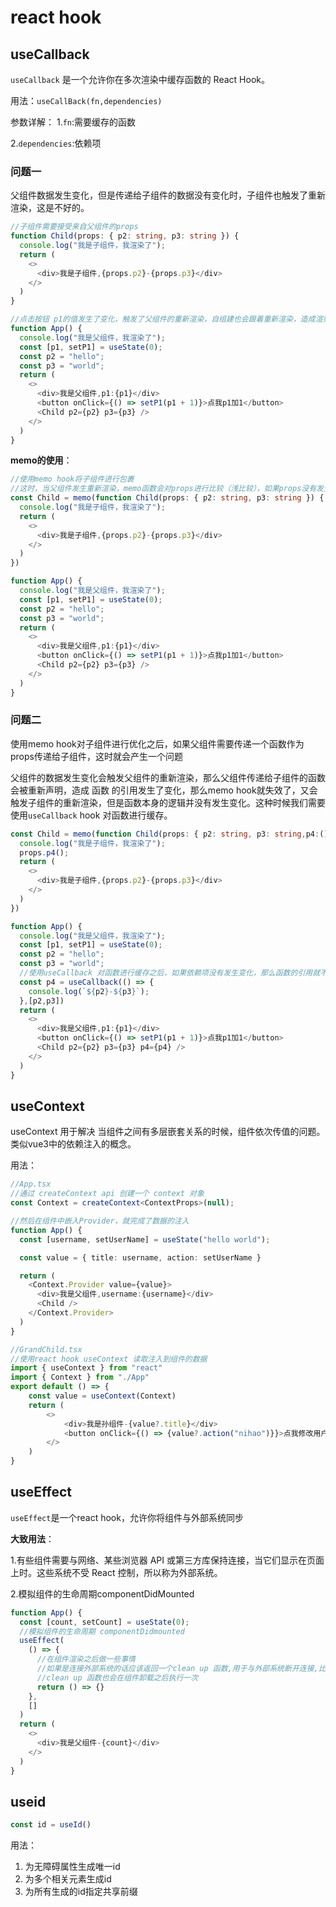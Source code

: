 # react hook



## useCallback

`useCallback` 是一个允许你在多次渲染中缓存函数的 React Hook。

用法：`useCallBack(fn,dependencies)`

参数详解： 1.`fn`:需要缓存的函数

2.`dependencies`:依赖项



### 问题一

父组件数据发生变化，但是传递给子组件的数据没有变化时，子组件也触发了重新渲染，这是不好的。

```typescript
//子组件需要接受来自父组件的props
function Child(props: { p2: string, p3: string }) {
  console.log("我是子组件，我渲染了");
  return (
    <>
      <div>我是子组件,{props.p2}-{props.p3}</div>
    </>
  )
}

//点击按钮 p1的值发生了变化，触发了父组件的重新渲染，自组建也会跟着重新渲染，造成渲染性能消耗
function App() {
  console.log("我是父组件，我渲染了");
  const [p1, setP1] = useState(0);
  const p2 = "hello";
  const p3 = "world";
  return (
    <>
      <div>我是父组件,p1:{p1}</div>
      <button onClick={() => setP1(p1 + 1)}>点我p1加1</button>
      <Child p2={p2} p3={p3} />
    </>
  )
}
```

**memo的使用**：

```typescript
//使用memo hook将子组件进行包裹
//这时，当父组件发生重新渲染，memo函数会对props进行比较（浅比较），如果props没有发生变化则子组件不会重新渲染
const Child = memo(function Child(props: { p2: string, p3: string }) {
  console.log("我是子组件，我渲染了");
  return (
    <>
      <div>我是子组件,{props.p2}-{props.p3}</div>
    </>
  )
})

function App() {
  console.log("我是父组件，我渲染了");
  const [p1, setP1] = useState(0);
  const p2 = "hello";
  const p3 = "world";
  return (
    <>
      <div>我是父组件,p1:{p1}</div>
      <button onClick={() => setP1(p1 + 1)}>点我p1加1</button>
      <Child p2={p2} p3={p3} />
    </>
  )
}
```

### 问题二

使用memo hook对子组件进行优化之后，如果父组件需要传递一个函数作为props传递给子组件，这时就会产生一个问题

父组件的数据发生变化会触发父组件的重新渲染，那么父组件传递给子组件的函数会被重新声明，造成 函数 的引用发生了变化，那么memo hook就失效了，又会触发子组件的重新渲染，但是函数本身的逻辑并没有发生变化。这种时候我们需要使用`useCallback` hook 对函数进行缓存。

```typescript
const Child = memo(function Child(props: { p2: string, p3: string,p4:() => void }) {
  console.log("我是子组件，我渲染了");
  props.p4();
  return (
    <>
      <div>我是子组件,{props.p2}-{props.p3}</div>
    </>
  )
})

function App() {
  console.log("我是父组件，我渲染了");
  const [p1, setP1] = useState(0);
  const p2 = "hello";
  const p3 = "world";
  //使用useCallback 对函数进行缓存之后，如果依赖项没有发生变化，那么函数的引用就不会发生变化，那么子组件就不会触发重新渲染，实现渲染性能优化
  const p4 = useCallback(() => {
    console.log(`${p2}-${p3}`);
  },[p2,p3])
  return (
    <>
      <div>我是父组件,p1:{p1}</div>
      <button onClick={() => setP1(p1 + 1)}>点我p1加1</button>
      <Child p2={p2} p3={p3} p4={p4} />
    </>
  )
}
```



## useContext

useContext 用于解决 当组件之间有多层嵌套关系的时候，组件依次传值的问题。类似vue3中的依赖注入的概念。

用法：

```typescript
//App.tsx
//通过 createContext api 创建一个 context 对象
const Context = createContext<ContextProps>(null);

//然后在组件中嵌入Provider，就完成了数据的注入
function App() {
  const [username, setUserName] = useState("hello world");

  const value = { title: username, action: setUserName }

  return (
    <Context.Provider value={value}>
      <div>我是父组件,username:{username}</div>
      <Child />
    </Context.Provider>
  )
}
```

```typescript
//GrandChild.tsx
//使用react hook useContext 读取注入到组件的数据
import { useContext } from "react"
import { Context } from "./App"
export default () => {
    const value = useContext(Context)
    return (
        <>
            <div>我是孙组件-{value?.title}</div>
            <button onClick={() => {value?.action("nihao")}}>点我修改用户名</button>
        </>
    )
}
```



## useEffect

`useEffect`是一个react hook，允许你将组件与外部系统同步

**大致用法**：

1.有些组件需要与网络、某些浏览器 API 或第三方库保持连接，当它们显示在页面上时。这些系统不受 React 控制，所以称为外部系统。

2.模拟组件的生命周期componentDidMounted

```typescript
function App() {
  const [count, setCount] = useState(0);
  //模拟组件的生命周期 componentDidmounted
  useEffect(
    () => {
      //在组件渲染之后做一些事情
      //如果是连接外部系统的话应该返回一个clean up 函数,用于与外部系统断开连接,比如说给DOM添加事件，那么应该在clean up函数中移除事件
      //clean up 函数也会在组件卸载之后执行一次
      return () => {}
    },
    []
  )
  return (
    <>
      <div>我是父组件-{count}</div>
    </>
  )
}
```



## useid

```typescript
const id = useId()
```

用法：

1. 为无障碍属性生成唯一id
2. 为多个相关元素生成id
3. 为所有生成的id指定共享前缀